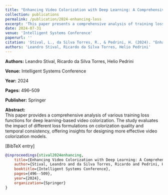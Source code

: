 ```yaml
---
title: "Enhancing Video Colorization with Deep Learning: A Comprehensive Analysis of Training Loss Functions"
collection: publications
permalink: /publication/2024-enhancing-loss
excerpt: 'This paper presents a comprehensive analysis of training loss functions for deep learning-based video colorization, published in Intelligent Systems Conference, pages 496–509, 2024.'
date: 2024-07-31
venue: 'Intelligent Systems Conference'
paperurl: ''
citation: 'Stival, L., da Silva Torres, R., & Pedrini, H. (2024). "Enhancing Video Colorization with Deep Learning: A Comprehensive Analysis of Training Loss Functions." In <i>Intelligent Systems Conference</i>, 496–509. Springer.'
authors: 'Leandro Stival, Ricardo da Silva Torres, Helio Pedrini'
---
```


**Authors:** Leandro Stival, Ricardo da Silva Torres, Helio Pedrini

**Venue:** Intelligent Systems Conference

**Year:** 2024

**Pages:** 496–509

**Publisher:** Springer

**Abstract:**  
This paper provides a comprehensive analysis of various training loss functions for deep learning-based video colorization. The study evaluates the impact of different loss formulations on colorization quality and temporal consistency, offering insights for designing more effective video colorization models.


[BibTeX entry]
```bibtex
@inproceedings{stival2024enhancing,
    title={Enhancing Video Colorization with Deep Learning: A Comprehensive Analysis of Training Loss Functions},
    author={Stival, Leandro and da Silva Torres, Ricardo and Pedrini, Helio},
    booktitle={Intelligent Systems Conference},
    pages={496--509},
    year={2024},
    organization={Springer}
}
```